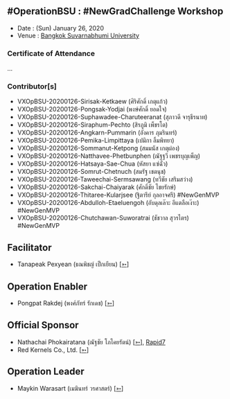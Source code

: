 ## #OperationBSU : #NewGradChallenge Workshop

+ Date : (Sun) January 26, 2020
+ Venue : [Bangkok Suvarnabhumi University](http://www.bsu.ac.th/)

### Certificate of Attendance

...

### Contributor[s]

+ VXOpBSU-20200126-Sirisak-Ketkaew (ศิริศักดิ์ เกตุแก้ว)
+ VXOpBSU-20200126-Pongsak-Yodjai (พงษ์ศักดิ์ ยอดใจ)
+ VXOpBSU-20200126-Suphawadee-Charuteeranat (สุภาวดี จารุธีรนาท)
+ VXOpBSU-20200126-Siraphum-Pechto (สิรภูมิ เพ็ชรโต)
+ VXOpBSU-20200126-Angkarn-Pummarin (อังคาร ภุมรินทร์)
+ VXOpBSU-20200126-Pemika-Limpittaya (เปมิกา ลิ้มพิทยา)
+ VXOpBSU-20200126-Sommanut-Ketpong (สมมนัส เกตุผ่อง)
+ VXOpBSU-20200126-Natthavee-Phetbunphen (ณัฐฐวี เพชรบุญเพ็ญ)
+ VXOpBSU-20200126-Hatsaya-Sae-Chua (หัสยา แซ่ฉั่ว)
+ VXOpBSU-20200126-Somrut-Chetnuch (สมรัฐ เชตนุช)
+ VXOpBSU-20200126-Taweechai-Sermsawang (ทวีชัย เสริมสว่าง)
+ VXOpBSU-20200126-Sakchai-Chaiyarak (ศักดิ์ชัย ไชยรักษ์)
+ VXOpBSU-20200126-Thitaree-Kularjsee (ฐิตารีย์ กุลอาจศรี) #NewGenMVP
+ VXOpBSU-20200126-Abdulloh-Etaeluengoh (อับดุลเล๊าะ อีแตลือเง๊าะ) #NewGenMVP
+ VXOpBSU-20200126-Chutchawan-Suworatrai (ชัชวาล สุวรไตร) #NewGenMVP

## Facilitator
+ Tanapeak Pexyean (ธณพิชญ์ เป็กเยียน) [[➳](https://www.facebook.com/teerapon.pexyean)]

## Operation Enabler
+ Pongpat Rakdej (พงศ์ภัทร์ รักเดช) [[➳](https://www.facebook.com/pongpatrakdej)]

## Official Sponsor
+ Nathachai Phokairatana (ณัฐชัย โภไคยรัตน์) [[➳](https://www.facebook.com/mobiuz.pw)], [Rapid7](https://www.rapid7.com/)
+ Red Kernels Co., Ltd. [[➳](https://www.facebook.com/Red-Kernels-Co-Ltd-103726511010245/)]

## Operation Leader
+ Maykin Warasart (เมฆินทร์ วรศาสตร์) [[➳](http://mk.in.th)]
